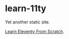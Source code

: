 # learn-11ty

Yet another static site. 

[Learn Eleventy From Scratch](https://piccalil.li/course/learn-eleventy-from-scratch/).